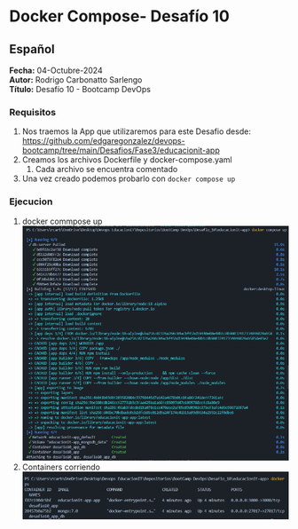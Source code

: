 #  Docker Compose- Desafío 10

## Español

**Fecha:** 04-Octubre-2024  
**Autor:** Rodrigo Carbonatto Sarlengo  
**Título:** Desafío 10 - Bootcamp DevOps

### Requisitos
1. Nos traemos la App que utilizaremos para este Desafio desde: https://github.com/edgaregonzalez/devops-bootcamp/tree/main/Desafios/Fase3/educacionit-app
2. Creamos los archivos Dockerfile y docker-compose.yaml
    1. Cada archivo se encuentra comentado
3. Una vez creado podemos probarlo con `docker compose up`

### Ejecucion
1. docker commpose up ![Output](./ScreenCapture/1.%20docker%20compose%20up.png)
2. Containers corriendo ![docker ps](./ScreenCapture/2.%20docker%20ps.png)
